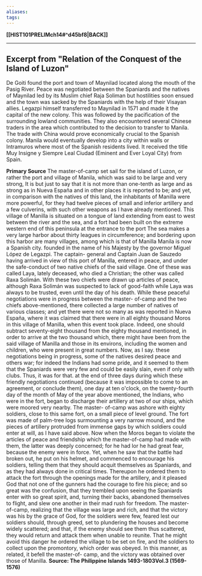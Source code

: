 ```yaml
---
aliases:
tags:
---
```

**[[HIST101PRELIMch14#^d45bf8|BACK]]**

---
## Excerpt from "Relation of the Conquest of the Island of Luzon"
De Goiti found the port and town of Maynilad located along the mouth of the Pasig River. Peace was negotiated between the Spaniards and the natives of Maynilad led by its Muslim chief Raja Soliman but hostilities soon ensued and the town was sacked by the Spaniards with the help of their Visayan allies. Legazpi himself transferred to Maynilad in 1571 and made it the capital of the new colony. This was followed by the pacification of the surrounding lowland communities. They also encountered several Chinese traders in the area which contributed to the decision to transfer to Manila. The trade with China would prove economically crucial to the Spanish colony. Manila would eventually develop into a city within walls or Intramuros where most of the Spanish residents lived. It received the title Muy Insigne y Siempre Leal Ciudad (Eminent and Ever Loyal City) from Spain.

**Primary Source**
The master-of-camp set sail for the island of Luzon, or rather the port and village of Manila, which was said to be large and very strong, It is but just to say that it is not more than one-tenth as large and as strong as in Nueva España and in other places it is reported to be; and yet, in comparison with the natives of this land, the inhabitants of Manilla were more powerful, for they had twelve pieces of small and inferior artillery and a few culverins, with such other weapons as I have already mentioned. This village of Manilla is situated on a tongue of land extending from east to west between the river and the sea, and a fort had been built on the extreme western end of this peninsula at the entrance to the port The sea makes a very large harbor about thirty leagues in circumference; and bordering upon this harbor are many villages, among which is that of Manilla Manila is now a Spanish city. founded in the name of his Majesty by the governor Miguel López de Legazpi. The captain- general and Captain Juan de Sauzedo having arrived in view of this port of Manilla, entered in peace, and under the safe-conduct of two native chiefs of the said village. One of these was called Laya, lately deceased, who died a Christian; the other was called Raxa Solimán. With these two chiefs were drawn up articles of peace, although Raxa Solimán was suspected to lack of good-faith while Laya was always to be trusted, even until the day of his death. While these peaceful negotiations were in progress between the master- of-camp and the two chiefs above-mentioned, there collected a large number of natives of various classes; and yet there were not so many as was reported in Nueva España, where it was claimed that there were in all eighty thousand Moros in this village of Manilla, when this event took place. Indeed, one should subtract seventy-eight thousand from the eighty thousand mentioned, in order to arrive at the two thousand which, there might have been from the said village of Manilla and those in its environs, including the women and children, who were present in great numbers. Now, as I say. these negotiations being in progress, some of the natives desired peace and others war; for indeed the Indians had some pride, and it seemed to them that the Spaniards were very few and could be easily slain, even if only with clubs. Thus, it was for that. at the end of three days during which these friendly negotiations continued (because it was impossible to come to an agreement, or conclude them), one day at ten o'clock, on the twenty-fourth day of the month of May of the year above mentioned, the Indians, who were in the fort, began to discharge their artillery at two of our ships, which were moored very nearby. The master- of-camp was ashore with eighty soldiers, close to this same fort, on a small piece of level ground. The fort was made of palm-tree logs surmounting a very narrow mound, and the pieces of artillery protruded from immense gaps by which soldiers could enter at will, as I have said above. Now when the Moros began to violate the articles of peace and friendship which the master-of-camp had made with them, the latter was deeply concerned; for he had lor he had great fear, because the enemy were in force. Yet, when he saw that the battle had broken out, he put on his helmet, and commenced to encourage his soldiers, telling them that they should acquit themselves as Spaniards, and as they had always done in critical times. Thereupon he ordered them to attack the fort through the openings made for the artillery, and it pleased God that not one of the gunners had the courage to fire his piece; and so great was the confusion, that they trembled upon seeing the Spaniards enter with so great spirit, and, turning their backs, abandoned themselves to flight, and slew one another in their mad rush for freedom. The master-of-camp, realizing that the village was large and rich, and that the victory was his by the grace of God, for the soldiers were few, feared lest our soldiers should, through greed, set to plundering the houses and become widely scattered; and that, if the enemy should see them thus scattered, they would return and attack them when unable to reunite. That he might avoid this danger he ordered the village to be set on fire, and the soldiers to collect upon the promontory, which order was obeyed. In this manner, as related, it befell the master-of- camp, and the victory was obtained over those of Manilla.
**Source: The Philippine Islands 1493-1803Vol.3 (1569-1576)**